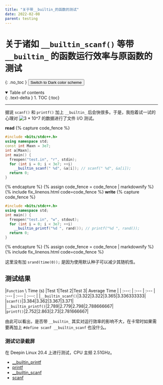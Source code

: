 ```yaml
---
title: "关于带__builtin_的函数的测试"
date: 2022-02-08
parent: testing
---
```

# 关于诸如 `__builtin_scanf()` 等带 `__builtin_` 的函数运行效率与原函数的测试
{: .no_toc }
<button class="btn js-toggle-dark-mode">Switch to Dark color scheme</button>

<script>
const toggleDarkMode = document.querySelector('.js-toggle-dark-mode');

jtd.addEvent(toggleDarkMode, 'click', function(){
  if (jtd.getTheme() === 'dark') {
    jtd.setTheme('light');
    toggleDarkMode.textContent = 'Switch dark color scheme';
  } else {
    jtd.setTheme('dark');
    toggleDarkMode.textContent = 'Return to the light scheme';
  }
});
</script>
<details open markdown="block">
  <summary>
    Table of contents
  </summary>
  {: .text-delta }
1. TOC
{:toc}
</details>

---
据说 `scanf()` 和 `printf()` 加上 `__builtin_` 后会快很多。于是，我抱着试一试的心理对 ![3 * 10^7](https://render.githubusercontent.com/render/math?math=3\times10^7) 的数据进行了文件 I/O 测试。

**read**
{% capture code_fence %}
```cpp
#include <bits/stdc++.h>
using namespace std;
const int Maxn = 3e7;
int a[Maxn];
int main() {
  freopen("test.in", "r", stdin);
  for (int i = 0; i < 3e7; ++i)
    __builtin_scanf(" %d", &a[i]); // scanf(" %d", &a[i]);
  return 0;
}
```
{% endcapture %}
{% assign code_fence = code_fence | markdownify %}
{% include fix_linenos.html code=code_fence %}
**write**
{% capture code_fence %}
```cpp
#include <bits/stdc++.h>
using namespace std;
int main() {
  freopen("test.in", "w", stdout);
  for (int i = 0; i < 3e7; ++i)
    __builtin_printf("%d ", rand()); // printf("%d ", rand());
  return 0;
}
```
{% endcapture %}
{% assign code_fence = code_fence | markdownify %}
{% include fix_linenos.html code=code_fence %}

这里没有加 `srand(time(0));` 是因为使用默认种子可以减少其随机性。

## 测试结果

|`Function` \ Time (s) |Test 1|Test 2|Test 3| Average Time |
| :---: | :--- | :--- | :--- | :--- | :---: |
|`__builtin_scanf()`|3.322|3.322|3.365|3.336333333|
|`scanf()`|3.384|3.362|3.367|3.371|
|`__builtin_printf()`|2.789|2.779|2.798|2.788666667|
|`printf()`|2.752|2.863|2.73|2.781666667|

由此可以看出，是否带 `__builtin_` 其实对运行效率的影响不大，在卡常时如果需要再加上 `#define scanf __builtin_scanf` 也没什么。

### 测试记录截屏

在 Deepin Linux 20.4 上进行测试，CPU 主频 2.51GHz。

- [__builtin_printf](https://github.com/Amazingkenneth/amazingkenneth.github.io/blob/main/images/time%20__builtin_printf.jpg)
- [printf](https://github.com/Amazingkenneth/amazingkenneth.github.io/blob/main/images/time%20printf.jpg)
- [__builtin_scanf](https://github.com/Amazingkenneth/amazingkenneth.github.io/blob/main/images/time%20__builtin_scanf.jpg)
- [scanf](https://github.com/Amazingkenneth/amazingkenneth.github.io/blob/main/images/time%20scanf.jpg)